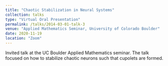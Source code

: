 ```yaml
---
title: "Chaotic Stabilization in Neural Systems"
collection: talks
type: "Virtual Oral Presentation"
permalink: /talks/2014-03-01-talk-3
venue: "Applied Mathematics Seminar, University of Colorado Boulder"
date: 2020-11-19
location: "Zoom"
---
```


Invited talk at the UC Boulder Applied Mathematics seminar. The talk focused on how to stabilize chaotic neurons such that cupolets are formed.
